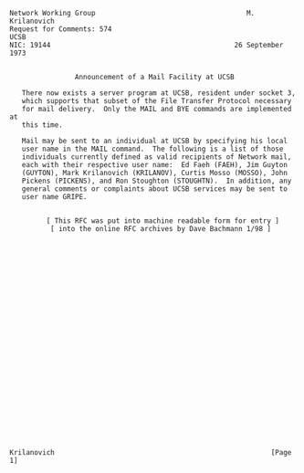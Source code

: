     Network Working Group                                     M. Krilanovich
    Request for Comments: 574                                           UCSB
    NIC: 19144                                             26 September 1973


                    Announcement of a Mail Facility at UCSB

       There now exists a server program at UCSB, resident under socket 3,
       which supports that subset of the File Transfer Protocol necessary
       for mail delivery.  Only the MAIL and BYE commands are implemented at
       this time.

       Mail may be sent to an individual at UCSB by specifying his local
       user name in the MAIL command.  The following is a list of those
       individuals currently defined as valid recipients of Network mail,
       each with their respective user name:  Ed Faeh (FAEH), Jim Guyton
       (GUYTON), Mark Krilanovich (KRILANOV), Curtis Mosso (MOSSO), John
       Pickens (PICKENS), and Ron Stoughton (STOUGHTN).  In addition, any
       general comments or complaints about UCSB services may be sent to
       user name GRIPE.


             [ This RFC was put into machine readable form for entry ]
              [ into the online RFC archives by Dave Bachmann 1/98 ]



























    Krilanovich                                                     [Page 1]
